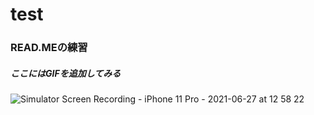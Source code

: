 # test
### READ.MEの練習

##### ここにはGIFを追加してみる
![Simulator Screen Recording - iPhone 11 Pro - 2021-06-27 at 12 58 22](https://user-images.githubusercontent.com/56917591/123629795-aa883000-d84f-11eb-8973-88193d75834a.gif)

